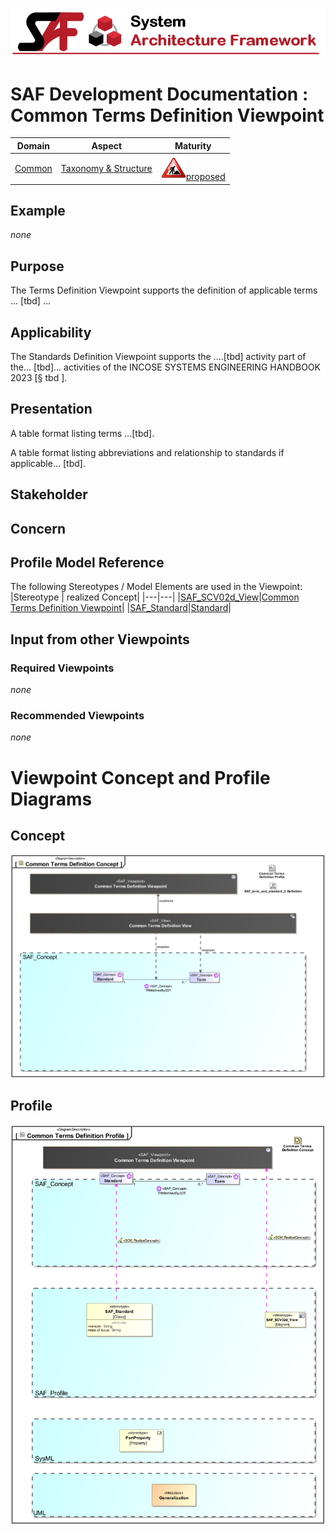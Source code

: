 ![System Architecture Framework](../../diagrams/Banner_SAF.png)
# SAF Development Documentation : Common Terms Definition Viewpoint
|**Domain**|**Aspect**|**Maturity**|
| --- | --- | --- |
|[Common](../../domains.md#Domain-Common)|[Taxonomy & Structure](../../aspects.md#Aspect-Taxonomy-&-Structure)|![Proposed](../../diagrams/Under_construction_icon-red.svg )[proposed](../../using-saf/maturity.md#proposed)|
## Example
*none*
## Purpose
The Terms Definition Viewpoint supports the definition of applicable terms ... [tbd] ...
## Applicability
The Standards Definition Viewpoint supports the ....[tbd] activity part of the...  [tbd]... activities of the INCOSE SYSTEMS ENGINEERING HANDBOOK 2023 [§ tbd ].
## Presentation
A table format listing  terms ...[tbd].

A table format listing abbreviations and relationship to standards if applicable... [tbd].

## Stakeholder
## Concern
## Profile Model Reference
The following Stereotypes / Model Elements are used in the Viewpoint:
|Stereotype | realized Concept|
|---|---|
|[SAF_SCV02d_View](../../stereotypes.md#SAF_SCV02d_View)|[Common Terms Definition Viewpoint](../concept/concepts.md#Common-Terms-Definition-Viewpoint)|
|[SAF_Standard](../../stereotypes.md#SAF_Standard)|[Standard](../concept/concepts.md#Standard)|
## Input from other Viewpoints
### Required Viewpoints
*none*
### Recommended Viewpoints
*none*
# Viewpoint Concept and Profile Diagrams
## Concept
![Common Terms Definition Concept](diagrams/Common-Terms-Definition-Concept.svg)
## Profile
![Common Terms Definition Profile](diagrams/Common-Terms-Definition-Profile.svg)
